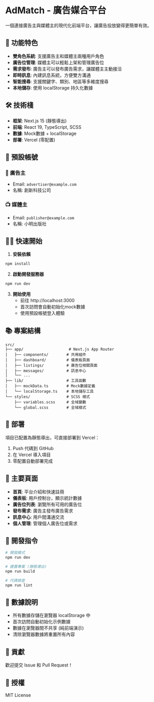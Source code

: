 # AdMatch - 廣告媒合平台

一個連接廣告主與媒體主的現代化前端平台，讓廣告投放變得更簡單有效。

## 🚀 功能特色

- **雙角色系統**: 支援廣告主和媒體主兩種用戶角色
- **廣告位管理**: 媒體主可以輕鬆上架和管理廣告位
- **需求發布**: 廣告主可以發布廣告需求，讓媒體主主動接洽
- **即時訊息**: 內建訊息系統，方便雙方溝通
- **智能搜尋**: 支援關鍵字、類別、地區等多維度搜尋
- **本地儲存**: 使用 localStorage 持久化數據

## 🛠️ 技術棧

- **框架**: Next.js 15 (靜態導出)
- **前端**: React 19, TypeScript, SCSS
- **數據**: Mock數據 + localStorage
- **部署**: Vercel (零配置)

## 🎯 預設帳號

### 📱 廣告主
- Email: `advertiser@example.com`
- 名稱: 創新科技公司

### 📺 媒體主
- Email: `publisher@example.com`
- 名稱: 小明出版社

## 🏃‍♂️ 快速開始

1. **安裝依賴**
```bash
npm install
```

2. **啟動開發服務器**
```bash
npm run dev
```

3. **開始使用**
   - 前往 http://localhost:3000
   - 首次訪問會自動初始化mock數據
   - 使用預設帳號登入體驗

## 📚 專案結構

```
src/
├── app/                    # Next.js App Router
│   ├── components/        # 共用組件
│   ├── dashboard/         # 儀表板頁面
│   ├── listings/          # 廣告位相關頁面
│   ├── messages/          # 訊息中心
│   └── ...
├── lib/                   # 工具函數
│   ├── mockData.ts        # Mock數據定義
│   └── localStorage.ts    # 本地儲存工具
└── styles/                # SCSS 樣式
    ├── variables.scss     # 全域變數
    └── global.scss        # 全域樣式
```

## 🚀 部署

項目已配置為靜態導出，可直接部署到 Vercel：

1. Push 代碼到 GitHub
2. 在 Vercel 導入項目
3. 零配置自動部署完成

## 🎨 主要頁面

- **首頁**: 平台介紹和快速註冊
- **儀表板**: 用戶控制台，顯示統計數據
- **廣告位列表**: 瀏覽所有可用的廣告位
- **發布需求**: 廣告主發布廣告需求
- **訊息中心**: 用戶間溝通交流
- **個人管理**: 管理個人廣告位或需求

## 🔧 開發指令

```bash
# 開發模式
npm run dev

# 建置專案 (靜態導出)
npm run build

# 代碼檢查
npm run lint
```

## 💾 數據說明

- 所有數據存儲在瀏覽器 localStorage 中
- 首次訪問自動初始化示例數據
- 數據在瀏覽器間不共享 (純前端演示)
- 清除瀏覽器數據將重置所有內容

## 🤝 貢獻

歡迎提交 Issue 和 Pull Request！

## 📄 授權

MIT License